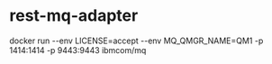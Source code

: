 # rest-mq-adapter

docker run --env LICENSE=accept --env MQ_QMGR_NAME=QM1 -p 1414:1414 -p 9443:9443 ibmcom/mq